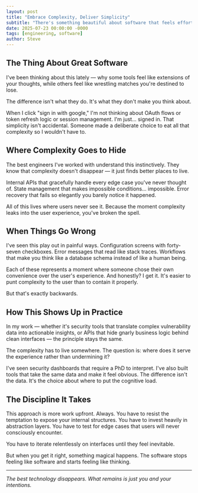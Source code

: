 ```yaml
---
layout: post
title: "Embrace Complexity, Deliver Simplicity"
subtitle: "There's something beautiful about software that feels effortless. Behind that effortlessness is a choice most people never see."
date: 2025-07-23 00:00:00 -0000
tags: [engineering, software]
author: Steve
---
```


## The Thing About Great Software

I've been thinking about this lately — why some tools feel like extensions of your thoughts, while others feel like wrestling matches you're destined to lose.

The difference isn't what they do. It's what they don't make you think about.

When I click "sign in with google," I'm not thinking about OAuth flows or token refresh logic or session management. I'm just... signed in. That simplicity isn't accidental. Someone made a deliberate choice to eat all that complexity so I wouldn't have to.

## Where Complexity Goes to Hide

The best engineers I've worked with understand this instinctively. They know that complexity doesn't disappear — it just finds better places to live.

Internal APIs that gracefully handle every edge case you've never thought of. State management that makes impossible conditions... impossible. Error recovery that fails so elegantly you barely notice it happened.

All of this lives where users never see it. Because the moment complexity leaks into the user experience, you've broken the spell.

## When Things Go Wrong

I've seen this play out in painful ways. Configuration screens with forty-seven checkboxes. Error messages that read like stack traces. Workflows that make you think like a database schema instead of like a human being.

Each of these represents a moment where someone chose their own convenience over the user's experience. And honestly? I get it. It's easier to punt complexity to the user than to contain it properly.

But that's exactly backwards.

## How This Shows Up in Practice

In my work — whether it's security tools that translate complex vulnerability data into actionable insights, or APIs that hide gnarly business logic behind clean interfaces — the principle stays the same.

The complexity has to live somewhere. The question is: where does it serve the experience rather than undermining it?

I've seen security dashboards that require a PhD to interpret. I've also built tools that take the same data and make it feel obvious. The difference isn't the data. It's the choice about where to put the cognitive load.

## The Discipline It Takes

This approach is more work upfront. Always. You have to resist the temptation to expose your internal structures. You have to invest heavily in abstraction layers. You have to test for edge cases that users will never consciously encounter.

You have to iterate relentlessly on interfaces until they feel inevitable.

But when you get it right, something magical happens. The software stops feeling like software and starts feeling like thinking.

---

*The best technology disappears. What remains is just you and your intentions.*